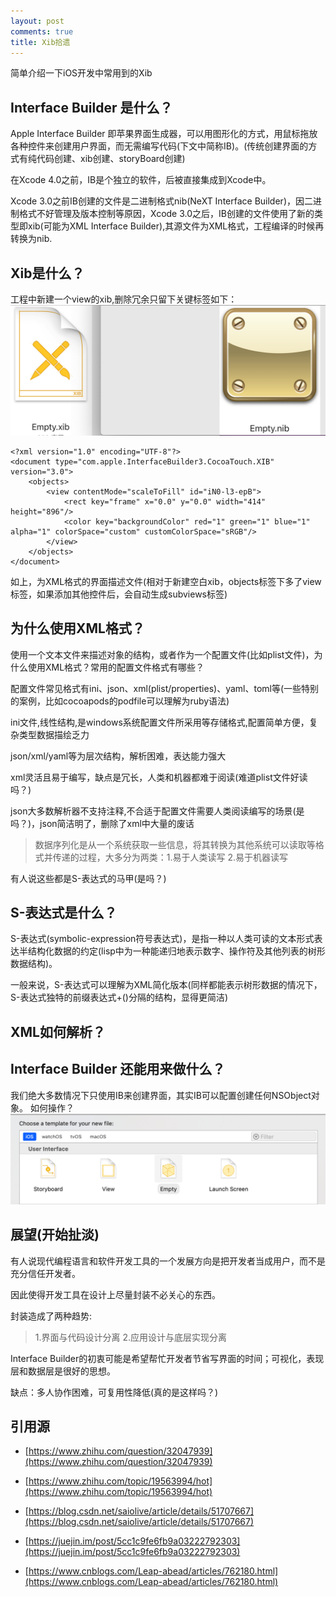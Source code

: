 ```yaml
---
layout: post
comments: true
title: Xib拾遗
---
```


简单介绍一下iOS开发中常用到的Xib

## Interface Builder 是什么？

Apple Interface Builder 即苹果界面生成器，可以用图形化的方式，用鼠标拖放各种控件来创建用户界面，而无需编写代码(下文中简称IB)。(传统创建界面的方式有纯代码创建、xib创建、storyBoard创建)

在Xcode 4.0之前，IB是个独立的软件，后被直接集成到Xcode中。

Xcode 3.0之前IB创建的文件是二进制格式nib(NeXT Interface Builder)，因二进制格式不好管理及版本控制等原因，Xcode 3.0之后，IB创建的文件使用了新的类型即xib(可能为XML Interface Builder),其源文件为XML格式，工程编译的时候再转换为nib.

## Xib是什么？
工程中新建一个view的xib,删除冗余只留下关键标签如下：
![_config.yml](/images/xib_nib.png)
```
<?xml version="1.0" encoding="UTF-8"?>
<document type="com.apple.InterfaceBuilder3.CocoaTouch.XIB" version="3.0">
    <objects>
        <view contentMode="scaleToFill" id="iN0-l3-epB">
            <rect key="frame" x="0.0" y="0.0" width="414" height="896"/>
            <color key="backgroundColor" red="1" green="1" blue="1" alpha="1" colorSpace="custom" customColorSpace="sRGB"/>
        </view>
    </objects>
</document>

```

如上，为XML格式的界面描述文件(相对于新建空白xib，objects标签下多了view标签，如果添加其他控件后，会自动生成subviews标签)

## 为什么使用XML格式？
使用一个文本文件来描述对象的结构，或者作为一个配置文件(比如plist文件)，为什么使用XML格式？常用的配置文件格式有哪些？

配置文件常见格式有ini、json、xml(plist/properties)、yaml、toml等(一些特别的案例，比如cocoapods的podfile可以理解为ruby语法)

ini文件,线性结构,是windows系统配置文件所采用等存储格式,配置简单方便，复杂类型数据描绘乏力

json/xml/yaml等为层次结构，解析困难，表达能力强大

xml灵活且易于编写，缺点是冗长，人类和机器都难于阅读(难道plist文件好读吗？)

json大多数解析器不支持注释,不合适于配置文件需要人类阅读编写的场景(是吗？)，json简洁明了，删除了xml中大量的废话

>数据序列化是从一个系统获取一些信息，将其转换为其他系统可以读取等格式并传递的过程，大多分为两类：1.易于人类读写 2.易于机器读写

有人说这些都是S-表达式的马甲(是吗？)

## S-表达式是什么？
S-表达式(symbolic-expression符号表达式)，是指一种以人类可读的文本形式表达半结构化数据的约定(lisp中为一种能递归地表示数字、操作符及其他列表的树形数据结构)。

一般来说，S-表达式可以理解为XML简化版本(同样都能表示树形数据的情况下，S-表达式独特的前缀表达式+()分隔的结构，显得更简洁)

## XML如何解析？

## Interface Builder 还能用来做什么？
我们绝大多数情况下只使用IB来创建界面，其实IB可以配置创建任何NSObject对象。
如何操作？
![_config.yml](/images/user_interface.png)



## 展望(开始扯淡)

有人说现代编程语言和软件开发工具的一个发展方向是把开发者当成用户，而不是充分信任开发者。

因此使得开发工具在设计上尽量封装不必关心的东西。

封装造成了两种趋势:

> 1.界面与代码设计分离 2.应用设计与底层实现分离

Interface Builder的初衷可能是希望帮忙开发者节省写界面的时间；可视化，表现层和数据层是很好的思想。

缺点：多人协作困难，可复用性降低(真的是这样吗？)


## 引用源
+ [https://www.zhihu.com/question/32047939](https://www.zhihu.com/question/32047939)

+ [https://www.zhihu.com/topic/19563994/hot](https://www.zhihu.com/topic/19563994/hot)

+ [https://blog.csdn.net/saiolive/article/details/51707667](https://blog.csdn.net/saiolive/article/details/51707667)

+ [https://juejin.im/post/5cc1c9fe6fb9a03222792303](https://juejin.im/post/5cc1c9fe6fb9a03222792303)

+ [https://www.cnblogs.com/Leap-abead/articles/762180.html](https://www.cnblogs.com/Leap-abead/articles/762180.html)
  
